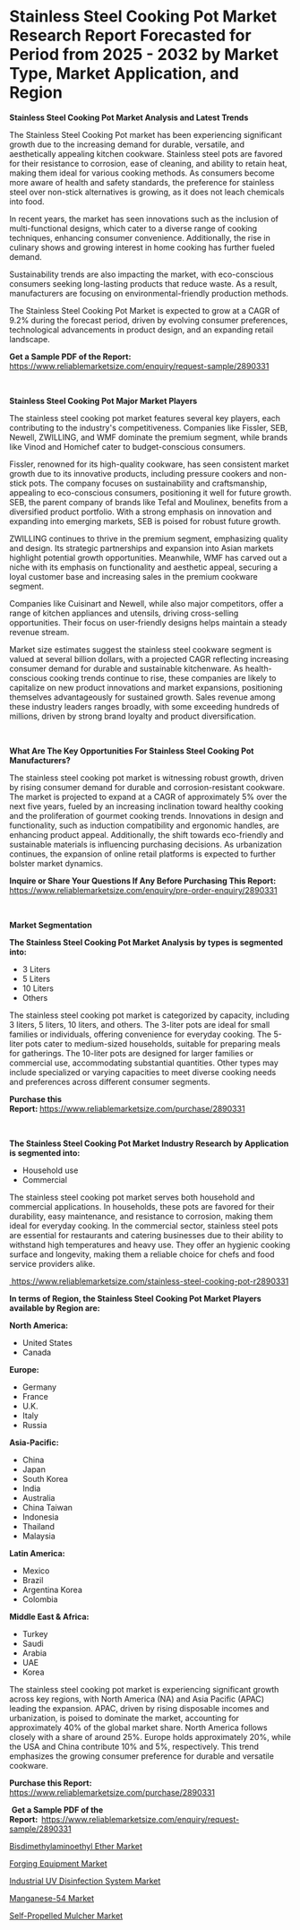 <p><h1>Stainless Steel Cooking Pot Market Research Report Forecasted for Period from 2025 -  2032 by Market Type, Market Application, and Region</h1></p><p><strong>Stainless Steel Cooking Pot Market Analysis and Latest Trends</strong></p>
<p><p>The Stainless Steel Cooking Pot market has been experiencing significant growth due to the increasing demand for durable, versatile, and aesthetically appealing kitchen cookware. Stainless steel pots are favored for their resistance to corrosion, ease of cleaning, and ability to retain heat, making them ideal for various cooking methods. As consumers become more aware of health and safety standards, the preference for stainless steel over non-stick alternatives is growing, as it does not leach chemicals into food.</p><p>In recent years, the market has seen innovations such as the inclusion of multi-functional designs, which cater to a diverse range of cooking techniques, enhancing consumer convenience. Additionally, the rise in culinary shows and growing interest in home cooking has further fueled demand.</p><p>Sustainability trends are also impacting the market, with eco-conscious consumers seeking long-lasting products that reduce waste. As a result, manufacturers are focusing on environmental-friendly production methods.</p><p>The Stainless Steel Cooking Pot Market is expected to grow at a CAGR of 9.2% during the forecast period, driven by evolving consumer preferences, technological advancements in product design, and an expanding retail landscape.</p></p>
<p><strong>Get a Sample PDF of the Report:&nbsp;</strong> <a href="https://www.reliablemarketsize.com/enquiry/request-sample/2890331?utm_campaign=1879&utm_medium=2&utm_source=Github&utm_content=ia&utm_term=14032025&utm_id=stainless-steel-cooking-pot">https://www.reliablemarketsize.com/enquiry/request-sample/2890331</a></p>
<p>&nbsp;</p>
<p><strong>Stainless Steel Cooking Pot Major Market Players</strong></p>
<p><p>The stainless steel cooking pot market features several key players, each contributing to the industry's competitiveness. Companies like Fissler, SEB, Newell, ZWILLING, and WMF dominate the premium segment, while brands like Vinod and Homichef cater to budget-conscious consumers.</p><p>Fissler, renowned for its high-quality cookware, has seen consistent market growth due to its innovative products, including pressure cookers and non-stick pots. The company focuses on sustainability and craftsmanship, appealing to eco-conscious consumers, positioning it well for future growth. SEB, the parent company of brands like Tefal and Moulinex, benefits from a diversified product portfolio. With a strong emphasis on innovation and expanding into emerging markets, SEB is poised for robust future growth.</p><p>ZWILLING continues to thrive in the premium segment, emphasizing quality and design. Its strategic partnerships and expansion into Asian markets highlight potential growth opportunities. Meanwhile, WMF has carved out a niche with its emphasis on functionality and aesthetic appeal, securing a loyal customer base and increasing sales in the premium cookware segment.</p><p>Companies like Cuisinart and Newell, while also major competitors, offer a range of kitchen appliances and utensils, driving cross-selling opportunities. Their focus on user-friendly designs helps maintain a steady revenue stream.</p><p>Market size estimates suggest the stainless steel cookware segment is valued at several billion dollars, with a projected CAGR reflecting increasing consumer demand for durable and sustainable kitchenware. As health-conscious cooking trends continue to rise, these companies are likely to capitalize on new product innovations and market expansions, positioning themselves advantageously for sustained growth. Sales revenue among these industry leaders ranges broadly, with some exceeding hundreds of millions, driven by strong brand loyalty and product diversification.</p></p>
<p>&nbsp;</p>
<p><strong>What Are The Key Opportunities For Stainless Steel Cooking Pot Manufacturers?</strong></p>
<p><p>The stainless steel cooking pot market is witnessing robust growth, driven by rising consumer demand for durable and corrosion-resistant cookware. The market is projected to expand at a CAGR of approximately 5% over the next five years, fueled by an increasing inclination toward healthy cooking and the proliferation of gourmet cooking trends. Innovations in design and functionality, such as induction compatibility and ergonomic handles, are enhancing product appeal. Additionally, the shift towards eco-friendly and sustainable materials is influencing purchasing decisions. As urbanization continues, the expansion of online retail platforms is expected to further bolster market dynamics.</p></p>
<p><strong>Inquire or Share Your Questions If Any Before Purchasing This Report:</strong> <a href="https://www.reliablemarketsize.com/enquiry/pre-order-enquiry/2890331?utm_campaign=1879&utm_medium=2&utm_source=Github&utm_content=ia&utm_term=14032025&utm_id=stainless-steel-cooking-pot">https://www.reliablemarketsize.com/enquiry/pre-order-enquiry/2890331</a></p>
<p>&nbsp;</p>
<p><strong>Market Segmentation</strong></p>
<p><strong>The Stainless Steel Cooking Pot Market Analysis by types is segmented into:</strong></p>
<p><ul><li>3 Liters</li><li>5 Liters</li><li>10 Liters</li><li>Others</li></ul></p>
<p><p>The stainless steel cooking pot market is categorized by capacity, including 3 liters, 5 liters, 10 liters, and others. The 3-liter pots are ideal for small families or individuals, offering convenience for everyday cooking. The 5-liter pots cater to medium-sized households, suitable for preparing meals for gatherings. The 10-liter pots are designed for larger families or commercial use, accommodating substantial quantities. Other types may include specialized or varying capacities to meet diverse cooking needs and preferences across different consumer segments.</p></p>
<p><strong>Purchase this Report:&nbsp;</strong><a href="https://www.reliablemarketsize.com/purchase/2890331?utm_campaign=1879&utm_medium=2&utm_source=Github&utm_content=ia&utm_term=14032025&utm_id=stainless-steel-cooking-pot">https://www.reliablemarketsize.com/purchase/2890331</a></p>
<p>&nbsp;</p>
<p><strong>The Stainless Steel Cooking Pot Market Industry Research by Application is segmented into:</strong></p>
<p><ul><li>Household use</li><li>Commercial</li></ul></p>
<p><p>The stainless steel cooking pot market serves both household and commercial applications. In households, these pots are favored for their durability, easy maintenance, and resistance to corrosion, making them ideal for everyday cooking. In the commercial sector, stainless steel pots are essential for restaurants and catering businesses due to their ability to withstand high temperatures and heavy use. They offer an hygienic cooking surface and longevity, making them a reliable choice for chefs and food service providers alike.</p></p>
<p><a href="https://www.reliablemarketsize.com/stainless-steel-cooking-pot-r2890331?utm_campaign=1879&utm_medium=2&utm_source=Github&utm_content=ia&utm_term=14032025&utm_id=stainless-steel-cooking-pot">&nbsp;https://www.reliablemarketsize.com/stainless-steel-cooking-pot-r2890331</a></p>
<p><strong>In terms of Region, the Stainless Steel Cooking Pot Market Players available by Region are:</strong></p>
<p>
    <p> <strong> North America: </strong>
        <ul>
            <li>United States</li>
            <li>Canada</li>
        </ul>
        </p> 
    <p> <strong> Europe: </strong>
        <ul>
            <li>Germany</li>
            <li>France</li>
            <li>U.K.</li>
            <li>Italy</li>
            <li>Russia</li>
        </ul>
        </p> 
    <p> <strong> Asia-Pacific: </strong>
        <ul>
            <li>China</li>
            <li>Japan</li>
            <li>South Korea</li>
            <li>India</li>
            <li>Australia</li>
            <li>China Taiwan</li>
            <li>Indonesia</li>
            <li>Thailand</li>
            <li>Malaysia</li>
        </ul>
        </p> 
    <p> <strong> Latin America: </strong>
        <ul>
            <li>Mexico</li>
            <li>Brazil</li>
            <li>Argentina Korea</li>
            <li>Colombia</li>
        </ul>
        </p> 
    <p> <strong> Middle East & Africa: </strong>
        <ul>
            <li>Turkey</li>
            <li>Saudi</li>
            <li>Arabia</li>
            <li>UAE</li>
            <li>Korea</li>
        </ul>
    </p>
    </p>
<p><p>The stainless steel cooking pot market is experiencing significant growth across key regions, with North America (NA) and Asia Pacific (APAC) leading the expansion. APAC, driven by rising disposable incomes and urbanization, is poised to dominate the market, accounting for approximately 40% of the global market share. North America follows closely with a share of around 25%. Europe holds approximately 20%, while the USA and China contribute 10% and 5%, respectively. This trend emphasizes the growing consumer preference for durable and versatile cookware.</p></p>
<p><strong>Purchase this Report: </strong><a href="https://www.reliablemarketsize.com/purchase/2890331?utm_campaign=1879&utm_medium=2&utm_source=Github&utm_content=ia&utm_term=14032025&utm_id=stainless-steel-cooking-pot">https://www.reliablemarketsize.com/purchase/2890331</a></p>
<p>&nbsp;<strong>Get a Sample PDF of the Report:&nbsp;&nbsp;</strong><a href="https://www.reliablemarketsize.com/enquiry/request-sample/2890331?utm_campaign=1879&utm_medium=2&utm_source=Github&utm_content=ia&utm_term=14032025&utm_id=stainless-steel-cooking-pot">https://www.reliablemarketsize.com/enquiry/request-sample/2890331</a></p>
<p><strong></strong></p>
<p><p><a href="https://github.com/dahcheeviola/Market-Research-Report-List-1/blob/main/bisdimethylaminoethyl-ether-market.md?utm_campaign=1879&utm_medium=2&utm_source=Github&utm_content=ia&utm_term=14032025&utm_id=stainless-steel-cooking-pot">Bisdimethylaminoethyl Ether Market</a></p><p><a href="https://github.com/marrahcerpas05/Market-Research-Report-List-1/blob/main/forging-equipment-market.md?utm_campaign=1879&utm_medium=2&utm_source=Github&utm_content=ia&utm_term=14032025&utm_id=stainless-steel-cooking-pot">Forging Equipment Market</a></p><p><a href="https://github.com/rojannovarwd/Market-Research-Report-List-1/blob/main/industrial-uv-disinfection-system-market.md?utm_campaign=1879&utm_medium=2&utm_source=Github&utm_content=ia&utm_term=14032025&utm_id=stainless-steel-cooking-pot">Industrial UV Disinfection System Market</a></p><p><a href="https://github.com/cagleplittrw/Market-Research-Report-List-1/blob/main/manganese-54-market.md?utm_campaign=1879&utm_medium=2&utm_source=Github&utm_content=ia&utm_term=14032025&utm_id=stainless-steel-cooking-pot">Manganese-54 Market</a></p><p><a href="https://github.com/dichkotuanny/Market-Research-Report-List-1/blob/main/self-propelled-mulcher-market.md?utm_campaign=1879&utm_medium=2&utm_source=Github&utm_content=ia&utm_term=14032025&utm_id=stainless-steel-cooking-pot">Self-Propelled Mulcher Market</a></p></p>